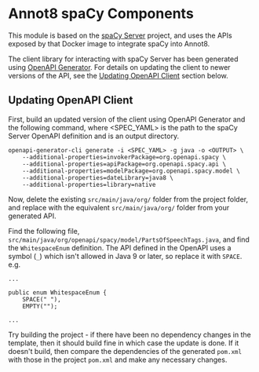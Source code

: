 # Annot8 spaCy Components

This module is based on the [spaCy Server](https://github.com/neelkamath/spacy-server) project,
and uses the APIs exposed by that Docker image to integrate spaCy into Annot8.

The client library for interacting with spaCy Server has been generated using [OpenAPI Generator](https://openapi-generator.tech/).
For details on updating the client to newer versions of the API, see the [Updating OpenAPI Client](#updating-openapi-client) section below.

## Updating OpenAPI Client

First, build an updated version of the client using OpenAPI Generator and the following command,
where <SPEC_YAML> is the path to the spaCy Server OpenAPI definition and <OUTPUT> is an output directory.

```
openapi-generator-cli generate -i <SPEC_YAML> -g java -o <OUTPUT> \
    --additional-properties=invokerPackage=org.openapi.spacy \
    --additional-properties=apiPackage=org.openapi.spacy.api \
    --additional-properties=modelPackage=org.openapi.spacy.model \
    --additional-properties=dateLibrary=java8 \
    --additional-properties=library=native
```

Now, delete the existing `src/main/java/org/` folder from the project folder, and replace with the equivalent `src/main/java/org/` folder from your generated API.

Find the following file, `src/main/java/org/openapi/spacy/model/PartsOfSpeechTags.java`, and find the `WhitespaceEnum` definition.
The API defined in the OpenAPI uses a symbol (`_`) which isn't allowed in Java 9 or later, so replace it with `SPACE`. e.g.

```
...

public enum WhitespaceEnum {
    SPACE(" "),    
    EMPTY("");

...
```

Try building the project - if there have been no dependency changes in the template, then it should build fine in which case the update is done.
If it doesn't build, then compare the dependencies of the generated `pom.xml` with those in the project `pom.xml` and make any necessary changes.